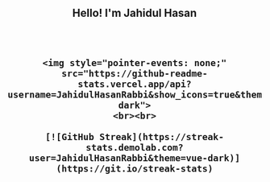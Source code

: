 <div align="center">
	<h2>Hello! I'm Jahidul Hasan<h2>
	<br>
	
	<img style="pointer-events: none;" src="https://github-readme-stats.vercel.app/api?username=JahidulHasanRabbi&show_icons=true&theme=vue-dark">
	<br><br>

	[![GitHub Streak](https://streak-stats.demolab.com?user=JahidulHasanRabbi&theme=vue-dark)](https://git.io/streak-stats)
	
</div>

<!--
**JahidulHasanRabbi/JahidulHasanRabbi** is a ✨ _special_ ✨ repository because its `README.md` (this file) appears on your GitHub profile.

Here are some ideas to get you started:

- 🔭 I’m currently working on ...
- 🌱 I’m currently learning ...
- 👯 I’m looking to collaborate on ...
- 🤔 I’m looking for help with ...
- 💬 Ask me about ...
- 📫 How to reach me: ...
- 😄 Pronouns: ...
- ⚡ Fun fact: ...
-->
